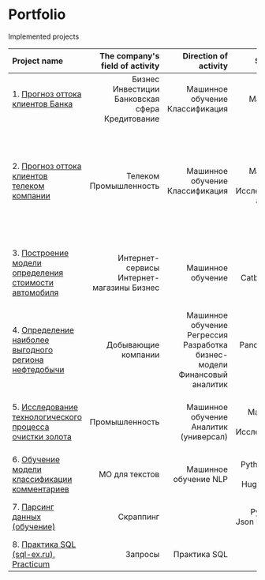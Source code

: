 # Portfolio

Implemented projects

| Project name | The company's field of activity | Direction of activity | Skills and tools | Project objectives            | 
| :---------------- | ----------------: | ----------------: | ----------------: | :---------------------------------: |  
|1. [Прогноз оттока клиентов Банка]()   | Бизнес  Инвестиции Банковская сфера Кредитование | Машинное обучение Классификация | Python Pandas Matplotlib Scikit-learn | На основе данных из банка определить клиента, который может уйти |
|2. [Прогноз оттока клиентов телеком компании]()   | Телеком Промышленность | Машинное обучение Классификация | Python Pandas Matplotlib Scikit-learn Исследовательский анализ данных| По персональным данным некоторых клиентов, информации о тарифе и договорах научиться прогнозировать отток клиентов |
|3. [Построение модели определения стоимости автомобиля](https://github.com/SamuelFoxTower/Portfolio/tree/main/determining-cost-cars) | Интернет-сервисы Интернет-магазины Бизнес | Машинное обучение | Python Pandas Catboost LightGBM | Разработка системы рекомендации стоимости автомобиля на основе его описания | 
|4. [Определение наиболее выгодного региона нефтедобычи]() | Добывающие компании | Машинное обучение Регрессия Разработка бизнес-модели Финансовый аналитик | Pandas Scikit-learn Bootstrap | На основе данных геологии разведки выбрать район добычи нефти |
|5. [Исследование технологического процесса очистки золота]() | Промышленность | Машинное обучение Аналитик (универсал) | Python Pandas Matplotlib Numpy Scikit-learn Исследовательский анализ | Спрогнозировать концентрацию золота при проведении процесса очистки золота | 
|6. [Обучение модели классификации комментариев](https://github.com/SamuelFoxTower/Portfolio/tree/main/сlassification-comments) | МО для текстов | Машинное обучение NLP | Python Scikit-learn Numpy Torch HuggingFace BERT  | Определение токсичности комментариев | 
|7. [Парсинг данных (обучение)]() | Скраппинг |  | Python Requests Json BeautifulSoup4 | Скраппинг товаров с сайта интренет-магазина | 
|8. [Практика SQL (sql-ex.ru), Practicum]() | Запросы | Практика SQL | SQL SQLite3 PostgreSQL | Решение задач тренажера SQL |

